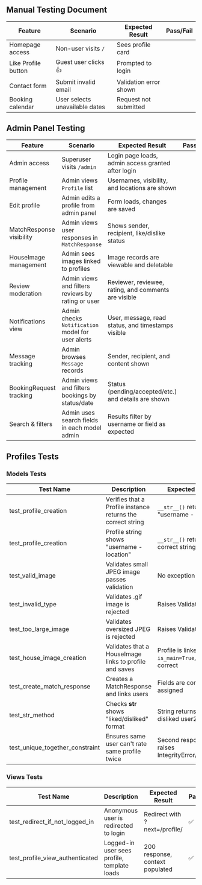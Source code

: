 ## Manual Testing Document

| Feature                | Scenario                         | Expected Result            | Pass/Fail |
|------------------------|----------------------------------|----------------------------|-----------|
| Homepage access        | Non-user visits `/`              | Sees profile card          |          |
| Like Profile button    | Guest user clicks 👍             | Prompted to login          |          | 
| Contact form           | Submit invalid email             | Validation error shown     |          |
| Booking calendar       | User selects unavailable dates   | Request not submitted      |          |

## Admin Panel Testing

| Feature                  | Scenario                                                         | Expected Result                                        | Pass/Fail |
|--------------------------|------------------------------------------------------------------|--------------------------------------------------------|-----------|
| Admin access             | Superuser visits `/admin`                                       | Login page loads, admin access granted after login     |           |
| Profile management       | Admin views `Profile` list                                      | Usernames, visibility, and locations are shown         |           |
| Edit profile             | Admin edits a profile from admin panel                          | Form loads, changes are saved                          |           |
| MatchResponse visibility | Admin views user responses in `MatchResponse`                   | Shows sender, recipient, like/dislike status           |           |
| HouseImage management    | Admin sees images linked to profiles                            | Image records are viewable and deletable               |           |
| Review moderation        | Admin views and filters reviews by rating or user               | Reviewer, reviewee, rating, and comments are visible   |           |
| Notifications view       | Admin checks `Notification` model for user alerts               | User, message, read status, and timestamps visible     |           |
| Message tracking         | Admin browses `Message` records                                 | Sender, recipient, and content shown                   |           |
| BookingRequest tracking  | Admin views and filters bookings by status/date                 | Status (pending/accepted/etc.) and details are shown   |           |
| Search & filters         | Admin uses search fields in each model admin                    | Results filter by username or field as expected        |           |

## Profiles Tests

### Models Tests

| Test Name               | Description                                                  | Expected Result                              | Pass/Fail |
|-------------------------|--------------------------------------------------------------|-----------------------------------------------|-----------|
| test_profile_creation   | Verifies that a Profile instance returns the correct string | `__str__()` returns "username - location"     | ✅         |
| test_profile_creation | Profile string shows "username - location"            | `__str__()` returns correct string                    | ✅         |
| test_valid_image      | Validates small JPEG image passes validation          | No exception raised                                   | ✅         |
| test_invalid_type     | Validates .gif image is rejected                      | Raises ValidationError                                | ✅         |
| test_too_large_image  | Validates oversized JPEG is rejected                  | Raises ValidationError                                | ✅         |
| test_house_image_creation | Validates that a HouseImage links to profile and saves | Profile is linked, `is_main=True`, string correct | ✅       |
| test_create_match_response       | Creates a MatchResponse and links users                  | Fields are correctly assigned                | ✅         |
| test_str_method                  | Checks __str__ shows "liked/disliked" format             | String returns "user1 disliked user2"        | ✅         |
| test_unique_together_constraint | Ensures same user can't rate same profile twice          | Second response raises IntegrityError/Exception | ✅     |

### Views Tests

| Test Name                    | Description                                  | Expected Result                             | Pass/Fail |
|------------------------------|----------------------------------------------|----------------------------------------------|-----------|
| test_redirect_if_not_logged_in | Anonymous user is redirected to login       | Redirect with ?next=/profile/                | ✅         |
| test_profile_view_authenticated | Logged-in user sees profile, template loads | 200 response, context populated              | ✅         |
